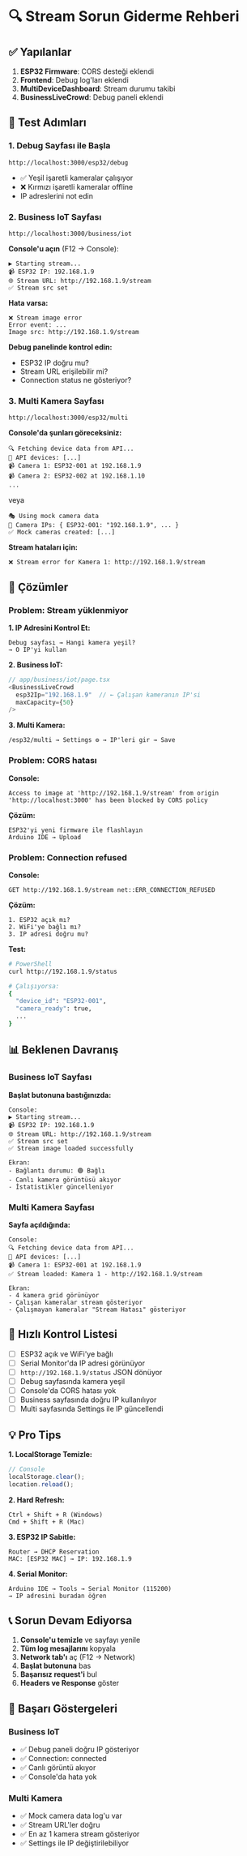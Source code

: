 # 🔍 Stream Sorun Giderme Rehberi

## ✅ Yapılanlar

1. **ESP32 Firmware**: CORS desteği eklendi
2. **Frontend**: Debug log'ları eklendi
3. **MultiDeviceDashboard**: Stream durumu takibi
4. **BusinessLiveCrowd**: Debug paneli eklendi

## 🧪 Test Adımları

### 1. Debug Sayfası ile Başla
```
http://localhost:3000/esp32/debug
```
- ✅ Yeşil işaretli kameralar çalışıyor
- ❌ Kırmızı işaretli kameralar offline
- IP adreslerini not edin

### 2. Business IoT Sayfası
```
http://localhost:3000/business/iot
```

**Console'u açın** (F12 → Console):
```
▶️ Starting stream...
📹 ESP32 IP: 192.168.1.9
🌐 Stream URL: http://192.168.1.9/stream
✅ Stream src set
```

**Hata varsa:**
```
❌ Stream image error
Error event: ...
Image src: http://192.168.1.9/stream
```

**Debug panelinde kontrol edin:**
- ESP32 IP doğru mu?
- Stream URL erişilebilir mi?
- Connection status ne gösteriyor?

### 3. Multi Kamera Sayfası
```
http://localhost:3000/esp32/multi
```

**Console'da şunları göreceksiniz:**
```
🔍 Fetching device data from API...
📡 API devices: [...]
📹 Camera 1: ESP32-001 at 192.168.1.9
📹 Camera 2: ESP32-002 at 192.168.1.10
...
```

veya

```
🎭 Using mock camera data
📌 Camera IPs: { ESP32-001: "192.168.1.9", ... }
✅ Mock cameras created: [...]
```

**Stream hataları için:**
```
❌ Stream error for Kamera 1: http://192.168.1.9/stream
```

## 🔧 Çözümler

### Problem: Stream yüklenmiyor

**1. IP Adresini Kontrol Et:**
```
Debug sayfası → Hangi kamera yeşil?
→ O IP'yi kullan
```

**2. Business IoT:**
```typescript
// app/business/iot/page.tsx
<BusinessLiveCrowd
  esp32Ip="192.168.1.9"  // ← Çalışan kameranın IP'si
  maxCapacity={50}
/>
```

**3. Multi Kamera:**
```
/esp32/multi → Settings ⚙️ → IP'leri gir → Save
```

### Problem: CORS hatası

**Console:**
```
Access to image at 'http://192.168.1.9/stream' from origin 
'http://localhost:3000' has been blocked by CORS policy
```

**Çözüm:**
```
ESP32'yi yeni firmware ile flashlayın
Arduino IDE → Upload
```

### Problem: Connection refused

**Console:**
```
GET http://192.168.1.9/stream net::ERR_CONNECTION_REFUSED
```

**Çözüm:**
```
1. ESP32 açık mı?
2. WiFi'ye bağlı mı?
3. IP adresi doğru mu?
```

**Test:**
```bash
# PowerShell
curl http://192.168.1.9/status

# Çalışıyorsa:
{
  "device_id": "ESP32-001",
  "camera_ready": true,
  ...
}
```

## 📊 Beklenen Davranış

### Business IoT Sayfası

**Başlat butonuna bastığınızda:**
```
Console:
▶️ Starting stream...
📹 ESP32 IP: 192.168.1.9
🌐 Stream URL: http://192.168.1.9/stream
✅ Stream src set
✅ Stream image loaded successfully

Ekran:
- Bağlantı durumu: 🟢 Bağlı
- Canlı kamera görüntüsü akıyor
- İstatistikler güncelleniyor
```

### Multi Kamera Sayfası

**Sayfa açıldığında:**
```
Console:
🔍 Fetching device data from API...
📡 API devices: [...]
📹 Camera 1: ESP32-001 at 192.168.1.9
✅ Stream loaded: Kamera 1 - http://192.168.1.9/stream

Ekran:
- 4 kamera grid görünüyor
- Çalışan kameralar stream gösteriyor
- Çalışmayan kameralar "Stream Hatası" gösteriyor
```

## 🎯 Hızlı Kontrol Listesi

- [ ] ESP32 açık ve WiFi'ye bağlı
- [ ] Serial Monitor'da IP adresi görünüyor
- [ ] `http://192.168.1.9/status` JSON dönüyor
- [ ] Debug sayfasında kamera yeşil
- [ ] Console'da CORS hatası yok
- [ ] Business sayfasında doğru IP kullanılıyor
- [ ] Multi sayfasında Settings ile IP güncellendi

## 💡 Pro Tips

**1. LocalStorage Temizle:**
```javascript
// Console
localStorage.clear();
location.reload();
```

**2. Hard Refresh:**
```
Ctrl + Shift + R (Windows)
Cmd + Shift + R (Mac)
```

**3. ESP32 IP Sabitle:**
```
Router → DHCP Reservation
MAC: [ESP32 MAC] → IP: 192.168.1.9
```

**4. Serial Monitor:**
```
Arduino IDE → Tools → Serial Monitor (115200)
→ IP adresini buradan öğren
```

## 📞 Sorun Devam Ediyorsa

1. **Console'u temizle** ve sayfayı yenile
2. **Tüm log mesajlarını** kopyala
3. **Network tab'ı** aç (F12 → Network)
4. **Başlat butonuna** bas
5. **Başarısız request'i** bul
6. **Headers ve Response** göster

## 🎉 Başarı Göstergeleri

### Business IoT
- ✅ Debug paneli doğru IP gösteriyor
- ✅ Connection: connected
- ✅ Canlı görüntü akıyor
- ✅ Console'da hata yok

### Multi Kamera
- ✅ Mock camera data log'u var
- ✅ Stream URL'ler doğru
- ✅ En az 1 kamera stream gösteriyor
- ✅ Settings ile IP değiştirilebiliyor
